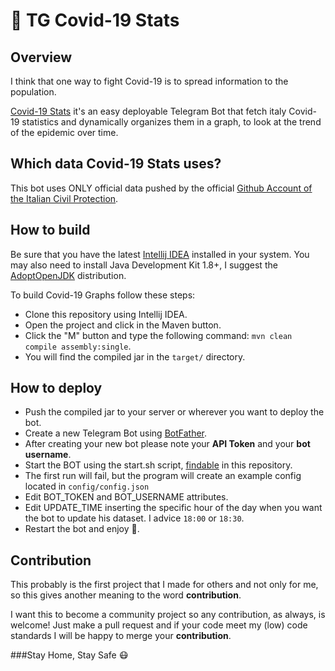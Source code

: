 # 🦠 TG Covid-19 Stats

## Overview
I think that one way to fight Covid-19 is to spread information to the population.

[Covid-19 Stats](https://github.com/replydev/Covid-Stats) it's an easy deployable Telegram Bot that fetch italy Covid-19 statistics
and dynamically organizes them in a graph, to look at the trend of the epidemic over time.

## Which data Covid-19 Stats uses?
This bot uses ONLY official data pushed by the official [Github Account of the Italian Civil Protection](https://github.com/pcm-dpc/COVID-19).

## How to build
Be sure that you have the latest [Intellij IDEA](https://www.jetbrains.com/idea/) installed in your system.
You may also need to install Java Development Kit 1.8+, I suggest the [AdoptOpenJDK](https://adoptopenjdk.net/releases.html) distribution.

To build Covid-19 Graphs follow these steps:

- Clone this repository using Intellij IDEA.
- Open the project and click in the Maven button.
- Click the "M" button and type the following command: `mvn clean compile assembly:single`.
- You will find the compiled jar in the `target/` directory.

## How to deploy

- Push the compiled jar to your server or wherever you want to deploy the bot.
- Create a new Telegram Bot using [BotFather](https://t.me/BotFather).
- After creating your new bot please note your **API Token** and your **bot username**.
- Start the BOT using the start.sh script, [findable](https://github.com/replydev/Covid-Stats/blob/master/start.sh) in this repository.
- The first run will fail, but the program will create an example config located in `config/config.json`
- Edit BOT_TOKEN and BOT_USERNAME attributes.
- Edit UPDATE_TIME inserting the specific hour of the day when you want the bot to update his dataset. I advice `18:00` or `18:30`. 
- Restart the bot and enjoy 🎉.

## Contribution
This probably is the first project that I made for others and not only for me, so this gives another meaning to the word **contribution**.

I want this to become a community project so any contribution, as always, is welcome!
Just make a pull request and if your code meet my (low) code standards I will be happy to merge your **contribution**.

###Stay Home, Stay Safe 😷

